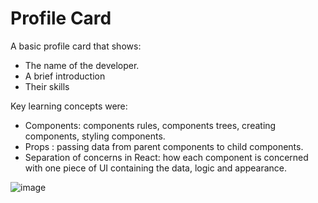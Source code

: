 # Profile Card

A basic profile card that shows:
* The name of the developer.
* A brief introduction
* Their skills

Key learning concepts were:
* Components: components rules, components trees, creating components, styling components.
* Props : passing data from parent components to child components.
* Separation of concerns in React: how each component is concerned with one piece of UI containing the data, logic and appearance.

![image](https://github.com/leonamagaya/react_coding_challenges/assets/111906246/c88bbcfb-034e-4d0d-9dd5-2cfe3e10621c)
